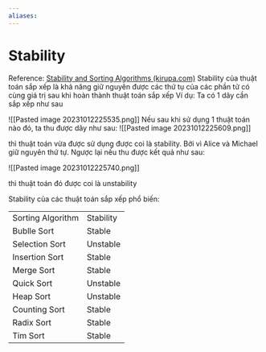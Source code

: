 ```yaml
---
aliases:
---
```

# Stability
Reference: [Stability and Sorting Algorithms (kirupa.com)](https://www.kirupa.com/data_structures_algorithms/stability_sorting_algorithms.htm)
Stability của thuật toán sắp xếp là khả năng giữ nguyên được các thứ tụ của các phần tử có cùng giá trị  sau khi hoàn thành thuật toán sắp xếp
Ví dụ: Ta có 1 dãy cần sắp xếp như sau

![[Pasted image 20231012225535.png]]
Nếu sau khi sử dụng 1 thuật toán nào đó, ta thu được dãy như sau:
![[Pasted image 20231012225609.png]]

thì thuật toán vừa được sử dụng được coi là stability. Bởi vì Alice và Michael giữ nguyên thứ tự. Ngược lại nếu thu được kết quả như sau:

![[Pasted image 20231012225740.png]]

thì thuật toán đó được coi là unstability

Stability của các thuật toán sắp xếp phổ biến:

|                   |           | 
| ----------------- | --------- |
| Sorting Algorithm | Stability |
| Bublle Sort       | Stable    |
| Selection Sort    | Unstable  |
| Insertion Sort    | Stable    |
| Merge Sort        | Stable    |
| Quick Sort        | Unstable  |
| Heap Sort         | Unstable  |
| Counting Sort     | Stable    |
| Radix Sort        | Stable    |
| Tim Sort          | Stable    |

